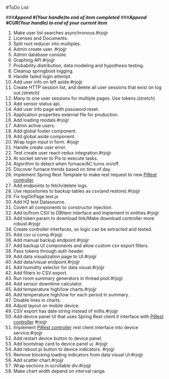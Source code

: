#ToDo List

###***Append #(Your handle)to end of item completed***
###***Append #CUR(Your handle) to end of your current item***

1. Make user list searches asynchronous.#rjojjr
2. Licenses and Documents.
3. Split root reducer into multiples.
4. Admin create user. #rjojjr
5. Admin database console.
6. Graphing API.#rjojjr
7. Probability distribution, data modeling and hypothesis testing.
8. Cleanup springboot logging.
9. Handle failed login attempt.
10. Add user info on left aside.#rjojjr
11. Create HTTP session list, and delete all user sessions that exist on log out.(stretch)
12. Many to one user sessions for multiple pages. Use tokens.(stretch)
13. Add sensor status api.
14. Add user info page with password reset.
15. Application properties external file for production.
16. Add loading modals.#rjojjr
17. Admin active users.
18. Add global footer component.
19. Add global aside component.
20. Wrap login input in form. #rjojjr
21. Handle create user error.
22. Test create user react-redux integration.#rjojjr
23. At socket server to Pis to execute tasks.
24. Algorithm to detect when furnace/AC turns on/off.
25. Discover furnace trends based on time of day.
26. Implement Spring Rest Template to make rest request to new [PiRest controller](https://github.com/rjojjr/PiScalaRestController)
27. Add endpoints to fetch/delete logs.
28. Use repositories to backup tables as csv(and restore).#rjojjr
29. Fix logOnPage.test.js
30. Add H2 test Datasource.
31. Covert all components to constructor injection.
32. Add to/from CSV to DBItem interface and implement in entities.#rjojjr
33. Add token param to download link/Make download controller more robust.#rjojjr
34. Create controller interfaces, so logic can be extracted and tested.
35. Add csv ui comp.#rjojjr
36. Add manual backup endpoint.#rjojjr
37. Add backup UI components and allow custom csv export filters. 
38. Pass tokens through auth header.
39. Add data visualization page to UI.#rjojjr
40. Add data/visual endpoint.#rjojjr
41. Add humidity selector for data visual.#rjojjr
42. Add filters to CSV export.
43. Run room summary generators in thread pool.#rjojjr
44. Add sensor downtime calculator.
45. Add temperature high/low charts.#rjojjr
46. Add temperature high/low for each period in summary.
47. Disable lines in charts.
48. Adjust layout on mobile device.
49. CSV export has date string instead of millis.#rjojjr
50. Add device panel UI that uses Spring Rest client it interface with [PiRest controller](https://github.com/rjojjr/PiScalaRestController) #rjojjr
51. Implement [PiRest controller](https://github.com/rjojjr/PiScalaRestController) rest client interface into device service.#rjojjr
52. Add restart device button to device panel.
53. Add bootstrap card to device panel ui. #rjojjr
54. Add reboot pi button to device indicators. #rjojjr
55. Remove blocking loading indicators from data visual UI.#rjojjr
56. Add scatter chart.#rjojjr
57. Wrap sections in scrollable div.#rjojjr
58. Make chart width depend on interval range.